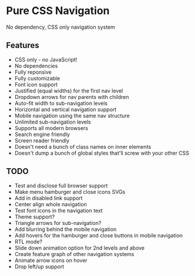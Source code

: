 # Pure CSS Navigation
No dependency, CSS only navigation system

## Features
* CSS only - no JavaScript!
* No dependencies
* Fully reponsive
* Fully customizable
* Font icon support
* Justified (equal widths) for the first nav level
* Dropdown arrows for nav parents with children
* Auto-fit width to sub-navigation levels
* Horizontal and vertical navigation support
* Mobile navigation using the same nav structure
* Unlimited sub-navigation levels
* Supports all modern browsers
* Search engine friendly
* Screen reader friendly
* Doesn't need a bunch of class names on inner elements
* Doesn't dump a bunch of global styles that'll screw with your other CSS

## TODO
* Test and disclose full browser support
* Make menu hamburger and close icons SVGs
* Add in disabled link support
* Center align whole navigation
* Test font icons in the navigation text
* Theme support?
* Triangle arrows for sub-navigation?
* Add blurring behind the mobile navigation
* Add hovers for the hamburger and close buttons in mobile navigation
* RTL mode?
* Slide down animation option for 2nd levels and above
* Create feature graph of other navigation systems
* Animate arrow icons on hover
* Drop left/up support
